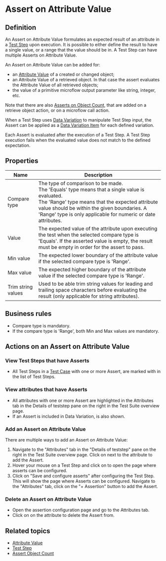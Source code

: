 # Assert on Attribute Value

## Definition

An Assert on Attribute Value formulates an expected result of an attribute in a [Test Step](test-step) upon execution. It is possible to either define the result to have a single value, or a range that the value should be in. A Test Step can have multiple Asserts on Attribute Value.

An Assert on Attribute Value can be added for:
- an [Attribute Value](attribute-value) of a created or changed object;
- an Attribute Value of a retrieved object. In that case the assert evaluates the Attribute Value of all retrieved objects;
- the value of a primitive microflow output parameter like string, integer, etc.

Note that there are also [Asserts on Object Count](assert-object-count), that are added on a retrieve object action, or on a microflow call action. 

When a Test Step uses [Data Variation](datavariation) to manipulate Test Step input, the Assert can be applied as a [Data Variation Item](datavariation-item) for each defined variation.

Each Assert is evaluated after the execution of a Test Step. A Test Step execution fails when the evaluated value does not match to the defined expectation. 

## Properties
| Name | Description |
| ----------- | ----------- |
| Compare type | The type of comparison to be made. <br />The 'Equals' type means that a single value is evaluated. <br />The 'Range' type  means that the expected attribute value should be within the given boundaries. A 'Range' type is only applicable for numeric or date attributes. |
| Value | The expected value of the attribute upon executing the test when the selected compare type is 'Equals'. If the asserted value is empty, the result must be empty in order for the assert to pass. |
| Min value | The expected lower boundary of the attribute value if the selected compare type is 'Range'. |
| Max value | The expected higher boundary of the attribute value if the selected compare type is 'Range'. |
| Trim string values | Used to be able trim string values for leading and trailing space characters before evaluating the result (only applicable for string attributes). |

## Business rules
- Compare type is mandatory.
- If the compare type is 'Range', both Min and Max values are mandatory.

## Actions on an Assert on Attribute Value

### View Test Steps that have Asserts 
- All Test Steps in a [Test Case](test-case) with one or more Assert, are marked with <i class="fas fa-ballot-check"></i> in the list of Test Steps.

### View attributes that have Asserts 
- All attributes with one or more Assert are highlighted in the Attributes tab in the Details of teststep pane on the right in the Test Suite overview page.
- If an Assert is included in Data Variation, <i class="fas fa-table"></i> is also shown.

### Add an Assert on Attribute Value
There are multiple ways to add an Assert on Attribute Value:
1. Navigate to the "Attributes" tab in the "Details of teststep" pane on the right in the Test Suite overview page. Click on <i class="fas fa-table"></i> next to the attribute to add the Assert.
2. Hover your mouse on a Test Step and click on <i class="fas fa-table"></i> to open the page where asserts can be configured.
3. Click on "Save and configure asserts" after configuring the Test Step. This will show the page where Asserts can be configured. Navigate to the "Attributes" tab, click on the "+ Assertion" button to add the Assert.

### Delete an Assert on Attribute Value
- Open the assertion configuration page and go to the Attributes tab.
- Click on <i class="fas fa-trash-alt"></i> on the attribute to delete the Assert from.

## Related topics
- [Attribute Value](attribute-value)
- [Test Step](test-step)
- [Assert Object Count](assert-object-count)